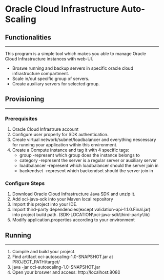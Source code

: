 # Oracle Cloud Infrastructure Auto-Scaling 

## Functionalities
---
This program is a simple tool which makes you able to manage Oracle Cloud Infrastructure instances with web-UI.
- Broswe running and backup servers in specific oracle cloud infrastructure compartment.
- Scale in/out specific group of servers.
- Create auxiliary servers for selected group.

## Provisioning
---
### Prerequisites
1. Oracle Cloud Infrastrure account
1. Configure user properly for SDK authentication. 
1. Create virtual network/subnet/loadbalancer and everything nescessary for running your application within this environment.
1. Create a Compute instance and tag it with 4 specific tags:
    - group -represent which group does the instance belongs to
    - category -represent the server is a regular server or auxiliary server
    - loadbalancer -represent which loadbalancer should the server join in
    - backendset -represent which backendset should the server join in
### Configure Steps
1. Download Oracle Cloud Infrastructure Java SDK and unzip it.
1. Add oci-java-sdk into your Maven local repository
1. Import this project into your IDE.
1. Import third-party dependencies(except validation-api-1.1.0.Final.jar) into project build path. (SDK-LOCATION\oci-java-sdk\third-party\lib)
1. Modify application.properties according to your environment

## Running
---
1. Compile and build your project.
1. Find artifact oci-autoscaling-1.0-SNAPSHOT.jar at PROJECT_PATH/target/ 
1. java -jar oci-autoscaling-1.0-SNAPSHOT.jar
1. Open your broswer and access: http://localhost:8080